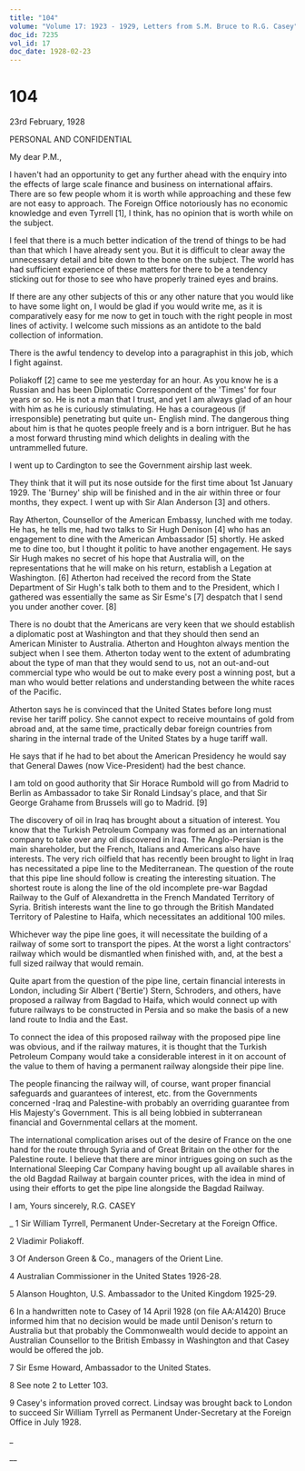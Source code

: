```yaml
---
title: "104"
volume: "Volume 17: 1923 - 1929, Letters from S.M. Bruce to R.G. Casey"
doc_id: 7235
vol_id: 17
doc_date: 1928-02-23
---
```


# 104

23rd February, 1928

PERSONAL AND CONFIDENTIAL

My dear P.M.,

I haven't had an opportunity to get any further ahead with the enquiry into the effects of large scale finance and business on international affairs. There are so few people whom it is worth while approaching and these few are not easy to approach. The Foreign Office notoriously has no economic knowledge and even Tyrrell [1], I think, has no opinion that is worth while on the subject.

I feel that there is a much better indication of the trend of things to be had than that which I have already sent you. But it is difficult to clear away the unnecessary detail and bite down to the bone on the subject. The world has had sufficient experience of these matters for there to be a tendency sticking out for those to see who have properly trained eyes and brains.

If there are any other subjects of this or any other nature that you would like to have some light on, I would be glad if you would write me, as it is comparatively easy for me now to get in touch with the right people in most lines of activity. I welcome such missions as an antidote to the bald collection of information.

There is the awful tendency to develop into a paragraphist in this job, which I fight against.

Poliakoff [2] came to see me yesterday for an hour. As you know he is a Russian and has been Diplomatic Correspondent of the 'Times' for four years or so. He is not a man that I trust, and yet I am always glad of an hour with him as he is curiously stimulating. He has a courageous (if irresponsible) penetrating but quite un- English mind. The dangerous thing about him is that he quotes people freely and is a born intriguer. But he has a most forward thrusting mind which delights in dealing with the untrammelled future.

I went up to Cardington to see the Government airship last week.

They think that it will put its nose outside for the first time about 1st January 1929. The 'Burney' ship will be finished and in the air within three or four months, they expect. I went up with Sir Alan Anderson [3] and others.

Ray Atherton, Counsellor of the American Embassy, lunched with me today. He has, he tells me, had two talks to Sir Hugh Denison [4] who has an engagement to dine with the American Ambassador [5] shortly. He asked me to dine too, but I thought it politic to have another engagement. He says Sir Hugh makes no secret of his hope that Australia will, on the representations that he will make on his return, establish a Legation at Washington. [6] Atherton had received the record from the State Department of Sir Hugh's talk both to them and to the President, which I gathered was essentially the same as Sir Esme's [7] despatch that I send you under another cover. [8]

There is no doubt that the Americans are very keen that we should establish a diplomatic post at Washington and that they should then send an American Minister to Australia. Atherton and Houghton always mention the subject when I see them. Atherton today went to the extent of adumbrating about the type of man that they would send to us, not an out-and-out commercial type who would be out to make every post a winning post, but a man who would better relations and understanding between the white races of the Pacific.

Atherton says he is convinced that the United States before long must revise her tariff policy. She cannot expect to receive mountains of gold from abroad and, at the same time, practically debar foreign countries from sharing in the internal trade of the United States by a huge tariff wall.

He says that if he had to bet about the American Presidency he would say that General Dawes (now Vice-President) had the best chance.

I am told on good authority that Sir Horace Rumbold will go from Madrid to Berlin as Ambassador to take Sir Ronald Lindsay's place, and that Sir George Grahame from Brussels will go to Madrid. [9]

The discovery of oil in Iraq has brought about a situation of interest. You know that the Turkish Petroleum Company was formed as an international company to take over any oil discovered in Iraq. The Anglo-Persian is the main shareholder, but the French, Italians and Americans also have interests. The very rich oilfield that has recently been brought to light in Iraq has necessitated a pipe line to the Mediterranean. The question of the route that this pipe line should follow is creating the interesting situation. The shortest route is along the line of the old incomplete pre-war Bagdad Railway to the Gulf of Alexandretta in the French Mandated Territory of Syria. British interests want the line to go through the British Mandated Territory of Palestine to Haifa, which necessitates an additional 100 miles.

Whichever way the pipe line goes, it will necessitate the building of a railway of some sort to transport the pipes. At the worst a light contractors' railway which would be dismantled when finished with, and, at the best a full sized railway that would remain.

Quite apart from the question of the pipe line, certain financial interests in London, including Sir Albert ('Bertie') Stern, Schroders, and others, have proposed a railway from Bagdad to Haifa, which would connect up with future railways to be constructed in Persia and so make the basis of a new land route to India and the East.

To connect the idea of this proposed railway with the proposed pipe line was obvious, and if the railway matures, it is thought that the Turkish Petroleum Company would take a considerable interest in it on account of the value to them of having a permanent railway alongside their pipe line.

The people financing the railway will, of course, want proper financial safeguards and guarantees of interest, etc. from the Governments concerned -Iraq and Palestine-with probably an overriding guarantee from His Majesty's Government. This is all being lobbied in subterranean financial and Governmental cellars at the moment.

The international complication arises out of the desire of France on the one hand for the route through Syria and of Great Britain on the other for the Palestine route. I believe that there are minor intrigues going on such as the International Sleeping Car Company having bought up all available shares in the old Bagdad Railway at bargain counter prices, with the idea in mind of using their efforts to get the pipe line alongside the Bagdad Railway.

I am, Yours sincerely, R.G. CASEY 

_ 1 Sir William Tyrrell, Permanent Under-Secretary at the Foreign Office.

2 Vladimir Poliakoff.

3 Of Anderson Green &amp; Co., managers of the Orient Line.

4 Australian Commissioner in the United States 1926-28.

5 Alanson Houghton, U.S. Ambassador to the United Kingdom 1925-29.

6 In a handwritten note to Casey of 14 April 1928 (on file AA:A1420) Bruce informed him that no decision would be made until Denison's return to Australia but that probably the Commonwealth would decide to appoint an Australian Counsellor to the British Embassy in Washington and that Casey would be offered the job.

7 Sir Esme Howard, Ambassador to the United States.

8 See note 2 to Letter 103.

9 Casey's information proved correct. Lindsay was brought back to London to succeed Sir William Tyrrell as Permanent Under-Secretary at the Foreign Office in July 1928.

_

__
